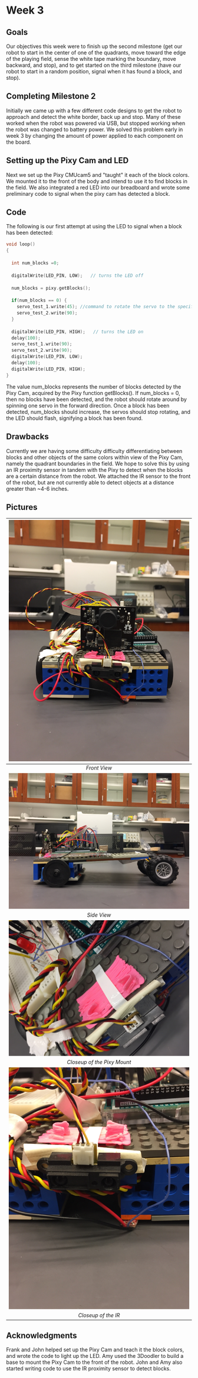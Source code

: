 # Week 3

## Goals
Our objectives this week were to finish up the second milestone (get our robot to start in the center of one of the quadrants, move toward the edge of the playing field, sense the white tape marking the boundary, move backward, and stop), and to get started on the third milestone (have our robot to start in a random position, signal when it has found a block, and stop).

## Completing Milestone 2
Initially we came up with a few different code designs to get the robot to approach and detect the white border, back up and stop. Many of these worked when the robot was powered via USB, but stopped working when the robot was changed to battery power. We solved this problem early in week 3 by changing the amount of power applied to each component on the board.

## Setting up the Pixy Cam and LED
Next we set up the Pixy CMUcam5 and "taught" it each of the block colors. We mounted it to the front of the body and intend to use it to find blocks in the field. We also integrated a red LED into our breadboard and wrote some preliminary code to signal when the pixy cam has detected a block.

## Code
The following is our first attempt at using the LED to signal when a block has been detected:
```c++
void loop()
{

  int num_blocks =0;

  digitalWrite(LED_PIN, LOW);   // turns the LED off

  num_blocks = pixy.getBlocks();

  if(num_blocks == 0) {
    servo_test_1.write(45); //command to rotate the servo to the specified angle
    servo_test_2.write(90);
  }

  digitalWrite(LED_PIN, HIGH);   // turns the LED on
  delay(100);
  servo_test_1.write(90); 
  servo_test_2.write(90);
  digitalWrite(LED_PIN, LOW); 
  delay(100);
  digitalWrite(LED_PIN, HIGH);   
}
```
The value num_blocks represents the number of blocks detected by the Pixy Cam, acquired by the Pixy function getBlocks(). If num_blocks = 0, then no blocks have been detected, and the robot should rotate around by spinning one servo in the forward direction. Once a block has been detected, num_blocks should increase, the servos should stop rotating, and the LED should flash, signifying a block has been found.

## Drawbacks
Currently we are having some difficulty difficulty differentiating between blocks and other objects of the same colors within view of the Pixy Cam, namely the quadrant boundaries in the field. We hope to solve this by using an IR proximity sensor in tandem with the Pixy to detect when the blocks are a certain distance from the robot. We attached the IR sensor to the front of the robot, but are not currently able to detect objects at a distance greater than ~4-6 inches.

## Pictures
|![Front View](images/week3/Front_view.JPG "Front View")
|:--:|
| *Front View* |
|![Side View](images/week3/Side_view.JPG "Side View")
| *Side View* |
|![Closeup of the Pixy Mount](images/week3/pixy_mount.JPG "Side View")
| *Closeup of the Pixy Mount* |
|![Closeup of the IR](images/week3/IR_sensor.JPG "Closeup of the IR")
| *Closeup of the IR* |

## Acknowledgments
Frank and John helped set up the Pixy Cam and teach it the block colors, and wrote the code to light up the LED. Amy used the 3Doodler to build a base to mount the Pixy Cam to the front of the robot. John and Amy also started writing code to use the IR proximity sensor to detect blocks.



